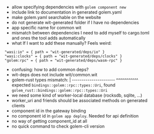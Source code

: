 * allow specifying dependencies with `golem component new`
* include link to documentation in generated golem.yaml
* make golem.yaml searchable on the website
* do not generate wit-generated folder if I have no dependencies
* app specific name for common wit
* mismatch between dependencies I need to add myself to cargo.toml and ones the tool adds automatically
* what If I want to add these manually? Feels weird:
```
"wasi:io" = { path = "wit-generated/deps/io" }
"wasi:clocks" = { path = "wit-generated/deps/clocks" }
"golem:rpc" = { path = "wit-generated/deps/wasm-rpc" }
```
* confusing: how to add common deps?
* wit-deps does not include wit/common.wit
* golem-rust types mismatch:
|                                  ---------------------- ^^^^^^^^^^^ expected `bindings::golem::rpc::types::Uri`, found `golem_rust::bindings::golem::rpc::types::Uri`
* we need some kind of worker-local database (rocksdb, sqlite, ...)
* worker_uri and friends should be associated methods on generated clients
* component id in the gateway binding
* no component id in `golem app deploy`. Needed for api definition
* no way of getting component_id at all
* no quick command to check golem-cli version
